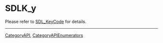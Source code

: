 # SDLK_y

Please refer to [SDL_KeyCode](SDL_KeyCode) for details.

----
[CategoryAPI](CategoryAPI), [CategoryAPIEnumerators](CategoryAPIEnumerators)

